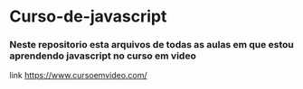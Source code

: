 # Curso-de-javascript
### Neste repositorio esta arquivos de todas as aulas em que estou aprendendo javascript no curso em video
link https://www.cursoemvideo.com/
